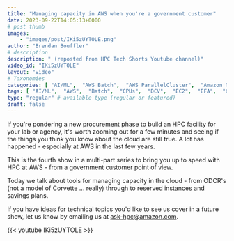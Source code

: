 ```yaml
---
title: "Managing capacity in AWS when you're a government customer"
date: 2023-09-22T14:05:13+0000
# post thumb
images:
    - "images/post/IKi5zUYTOLE.png"
author: "Brendan Bouffler"
# description
description: " (reposted from HPC Tech Shorts Youtube channel)"
video_id: "IKi5zUYTOLE"
layout: "video"
# Taxonomies
categories: [ "AI/ML",  "AWS Batch",  "AWS ParallelCluster",  "Amazon NICE DCV",  "Elastic Fabric Adapter",  "Life Sciences", ]
tags: [ "AI/ML",  "AWS",  "Batch",  "CPUs",  "DCV",  "EC2",  "EFA",  "GPUs",  "HPC",  "High Performance Computing",  "Lustre",  "MPI",  "NCCL",  "ParallelCluster",  "Schedulers",  "Storage",  "autoscaling",  "aws batch",  "bioinformatics",  "cloud computing",  "elastic",  "elastic fabric adapter",  "government",  "govt",  "hpc instances",  "infiniband",  "job scheduling",  "scientific computing",  "supercomputing",  "technical computing",  "tightly-coupled",  "virtualization",  "vizualization",  "techshorts", ]
type: "regular" # available type (regular or featured)
draft: false
---
```


If you're pondering a new procurement phase to build an HPC facility for your lab or agency, it's worth zooming out for a few minutes and seeing if the things you think you know about the cloud are still true. A lot has happened - especially at AWS in the last few years.

This is the fourth show in a multi-part series to bring you up to speed with HPC at AWS - from a government customer point of view.

Today we talk about tools for managing capacity in the cloud - from ODCR's (not a model of Corvette ... really) through to reserved instances and savings plans.

If you have ideas for technical topics you'd like to see us cover in a future show, let us know by emailing us at ask-hpc@amazon.com.

{{< youtube IKi5zUYTOLE >}}